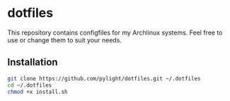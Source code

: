 dotfiles 
========
This repository contains configfiles for my Archlinux systems. Feel free to use or change them to suit your needs.

Installation
-------------

```bash
git clone https://github.com/pylight/dotfiles.git ~/.dotfiles
cd ~/.dotfiles
chmod +x install.sh
```

